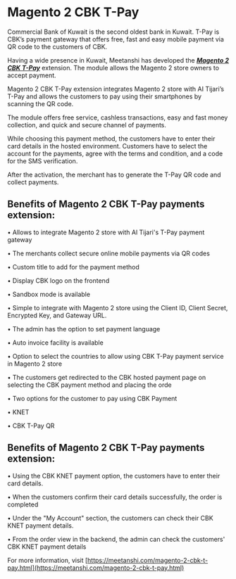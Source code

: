# Magento 2 CBK T-Pay

Commercial Bank of Kuwait is the second oldest bank in Kuwait. T-Pay is CBK’s payment gateway that offers free, fast and easy mobile payment via QR code to the customers of CBK.

Having a wide presence in Kuwait, Meetanshi has developed the ***[Magento 2 CBK T-Pay](https://meetanshi.com/magento-2-cbk-t-pay.html)*** extension. The module allows the Magento 2 store owners to accept payment.

Magento 2 CBK T-Pay extension integrates Magento 2 store with AI Tijari’s T-Pay and allows the customers to pay using their smartphones by scanning the QR code.

The module offers free service, cashless transactions, easy and fast money collection, and quick and secure channel of payments.

While choosing this payment method, the customers have to enter their card details in the hosted environment. Customers have to select the account for the payments, agree with the terms and condition, and a code for the SMS verification.

After the activation, the merchant has to generate the T-Pay QR code and collect payments.

##  Benefits of  Magento 2 CBK T-Pay payments extension:

• Allows to integrate Magento 2 store with Al Tijari's T-Pay payment gateway

• The merchants collect secure online mobile payments via QR codes

• Custom title to add for the payment method

• Display CBK logo on the frontend

• Sandbox mode is available

• Simple to integrate with Magento 2 store using the Client ID, Client Secret, Encrypted Key, and Gateway URL.

• The admin has the option to set payment language

• Auto invoice facility is available

• Option to select the countries to allow using CBK T-Pay payment service in Magento 2 store

• The customers get redirected to the CBK hosted payment page on selecting the CBK payment method and placing the orde

• Two options for the customer to pay using CBK Payment

• KNET

• CBK T-Pay QR

##  Benefits of  Magento 2 CBK T-Pay payments extension:

• Using the CBK KNET payment option, the customers have to enter their card details.

• When the customers confirm their card details successfully, the order is completed

• Under the "My Account" section, the customers can check their CBK KNET payment details.

• From the order view in the backend, the admin can check the customers' CBK KNET payment details


For more information, visit [https://meetanshi.com/magento-2-cbk-t-pay.html](https://meetanshi.com/magento-2-cbk-t-pay.html)



